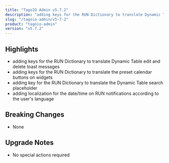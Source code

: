 ```yaml
---
title: "TagoIO Admin v5.7.2"
description: "adding keys for the RUN Dictionary to translate Dynamic Table edit and delete toast messages"
slug: "/tagoio-admin/v5-7-2"
product: "tagoio-admin"
version: "v5.7.2"
---
```


## Highlights

- adding keys for the RUN Dictionary to translate Dynamic Table edit and delete toast messages
- adding keys for the RUN Dictionary to translate the preset calendar buttons on widgets
- adding key for the RUN Dictionary to translate the Dynamic Table search placeholder
- adding localization for the date/time on RUN notifications according to the user's language

## Breaking Changes

- None

## Upgrade Notes

- No special actions required
